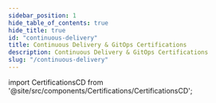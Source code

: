 ```yaml
---
sidebar_position: 1
hide_table_of_contents: true
hide_title: true
id: "continuous-delivery"
title: Continuous Delivery & GitOps Certifications
description: Continuous Delivery & GitOps Certifications
slug: "/continuous-delivery"
---
```


<!-- Custom component -->

import CertificationsCD from '@site/src/components/Certifications/CertificationsCD';

<CertificationsCD />
